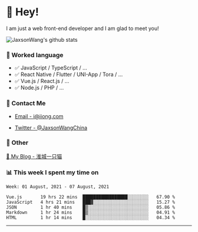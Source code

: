 # 👋 Hey!

I am just a web front-end developer and I am glad to meet you!

![JaxsonWang's github stats](https://github-readme-stats.vercel.app/api?username=JaxsonWang&&show_icons=true&&title_color=1abc9c&&icon_color=1abc9c)


### 📝 Worked language

- ✅ JavaScript / TypeScript / ...
- ✅ React Native / Flutter / UNI-App / Tora / ...
- ✅ Vue.js / React.js / ...
- ✅ Node.js / PHP / ...

### 📮 Contact Me

- [Email - i@iiong.com](mailto:i@iiong.com)

- [Twitter - @JaxsonWangChina](https://twitter.com/JaxsonWangChina)

### 🤪 Other

[📌 My Blog - 淮城一只猫](https://iiong.com)

### 📊 This week I spent my time on

<!--START_SECTION:waka-->
```text
Week: 01 August, 2021 - 07 August, 2021

Vue.js       19 hrs 22 mins  █████████████████░░░░░░░░   67.90 % 
JavaScript   4 hrs 21 mins   ███▓░░░░░░░░░░░░░░░░░░░░░   15.27 % 
JSON         1 hr 40 mins    █▒░░░░░░░░░░░░░░░░░░░░░░░   05.86 % 
Markdown     1 hr 24 mins    █▒░░░░░░░░░░░░░░░░░░░░░░░   04.91 % 
HTML         1 hr 14 mins    █░░░░░░░░░░░░░░░░░░░░░░░░   04.34 % 
```
<!--END_SECTION:waka-->

---
